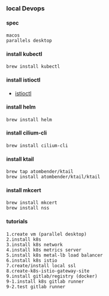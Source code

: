 ### local Devops
#### spec
```
macos
parallels desktop
```

#### install kubectl
```
brew install kubectl
```
#### install istioctl
- [istioctl](https://istio.io/latest/docs/ops/diagnostic-tools/istioctl/)
#### install helm
```
brew install helm
```
#### install cilium-cli
```
brew install cilium-cli
```
#### install ktail
```
brew tap atombender/ktail
brew install atombender/ktail/ktail
```
#### install mkcert
```
brew install mkcert
brew install nss
```
#### tutorials
```
1.create vm (parallel desktop)
2.install k8s
3.install k8s network
4.install k8s metrics server
5.install k8s metal-lb load balancer
6.install k8s istio
7.create/install local ssl
8.create-k8s-istio-gateway-site
9.install gitlab/registry (docker)
9-1.install k8s gitlab runner
9-2.test gitlab runner
```